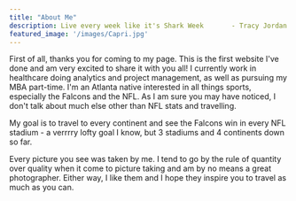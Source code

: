 ```yaml
---
title: "About Me"
description: Live every week like it's Shark Week       - Tracy Jordan
featured_image: '/images/Capri.jpg'
---
```


First of all, thanks you for coming to my page. This is the first website I've done and am very excited to share it with you all! I currently work in healthcare doing analytics and project management, as well as pursuing my MBA part-time. I'm an Atlanta native interested in all things sports, especially the Falcons and the NFL. As I am sure you may have noticed, I don't talk about much else other than NFL stats and travelling. 

My goal is to travel to every continent and see the Falcons win in every NFL stadium - a verrrry lofty goal I know, but 3 stadiums and 4 continents down so far.

Every picture you see was taken by me. I tend to go by the rule of quantity over quality when it come to picture taking and am by no means a great photographer. Either way, I like them and I hope they inspire you to travel as much as you can.



